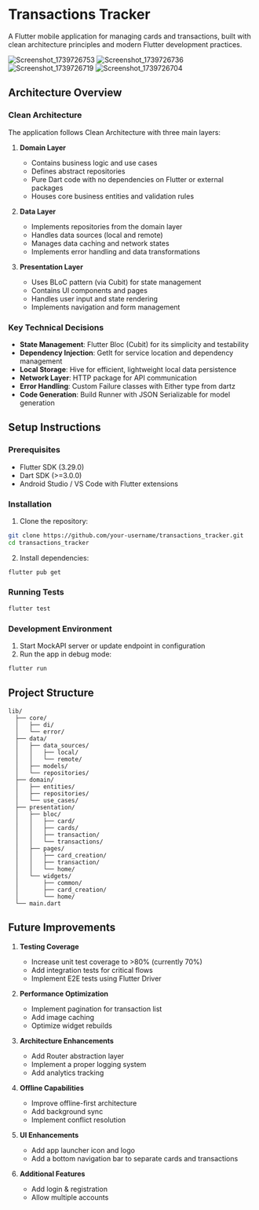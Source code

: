 # Transactions Tracker
A Flutter mobile application for managing cards and transactions, built with clean architecture principles and modern Flutter development practices.

![Screenshot_1739726753](https://github.com/user-attachments/assets/17bd500c-e71f-461e-ba33-a319ed1d6362)
![Screenshot_1739726736](https://github.com/user-attachments/assets/4169e87e-bc68-495b-aa89-67ca7eee64c8)
![Screenshot_1739726719](https://github.com/user-attachments/assets/919f4a81-ec12-4c4b-9cd6-8d291310c733)
![Screenshot_1739726704](https://github.com/user-attachments/assets/d3288a10-e743-4513-a186-942b7d9d356c)

## Architecture Overview

### Clean Architecture

The application follows Clean Architecture with three main layers:

1. **Domain Layer**
   - Contains business logic and use cases
   - Defines abstract repositories
   - Pure Dart code with no dependencies on Flutter or external packages
   - Houses core business entities and validation rules

2. **Data Layer**
   - Implements repositories from the domain layer
   - Handles data sources (local and remote)
   - Manages data caching and network states
   - Implements error handling and data transformations

3. **Presentation Layer**
   - Uses BLoC pattern (via Cubit) for state management
   - Contains UI components and pages
   - Handles user input and state rendering
   - Implements navigation and form management

### Key Technical Decisions

- **State Management**: Flutter Bloc (Cubit) for its simplicity and testability
- **Dependency Injection**: GetIt for service location and dependency management
- **Local Storage**: Hive for efficient, lightweight local data persistence
- **Network Layer**: HTTP package for API communication
- **Error Handling**: Custom Failure classes with Either type from dartz
- **Code Generation**: Build Runner with JSON Serializable for model generation

## Setup Instructions

### Prerequisites

- Flutter SDK (3.29.0)
- Dart SDK (>=3.0.0)
- Android Studio / VS Code with Flutter extensions

### Installation

1. Clone the repository:
```bash
git clone https://github.com/your-username/transactions_tracker.git
cd transactions_tracker
```

2. Install dependencies:
```bash
flutter pub get
```

### Running Tests

```bash
flutter test
```

### Development Environment

1. Start MockAPI server or update endpoint in configuration
2. Run the app in debug mode:
```bash
flutter run
```

## Project Structure

```
lib/
  ├── core/
  │   ├── di/
  │   └── error/
  ├── data/
  │   ├── data_sources/
  │   │   ├── local/
  │   │   └── remote/
  │   ├── models/
  │   └── repositories/
  ├── domain/
  │   ├── entities/
  │   ├── repositories/
  │   └── use_cases/
  ├── presentation/
  │   ├── bloc/
  │   │   ├── card/
  │   │   ├── cards/
  │   │   ├── transaction/
  │   │   └── transactions/
  │   ├── pages/
  │   │   ├── card_creation/
  │   │   ├── transaction/
  │   │   └── home/
  │   └── widgets/
  │       ├── common/
  │       ├── card_creation/
  │       └── home/
  └── main.dart
```

## Future Improvements

1. **Testing Coverage**
   - Increase unit test coverage to >80% (currently 70%)
   - Add integration tests for critical flows
   - Implement E2E tests using Flutter Driver

2. **Performance Optimization**
   - Implement pagination for transaction list
   - Add image caching
   - Optimize widget rebuilds

3. **Architecture Enhancements**
   - Add Router abstraction layer
   - Implement a proper logging system
   - Add analytics tracking

4. **Offline Capabilities**
   - Improve offline-first architecture
   - Add background sync
   - Implement conflict resolution

5. **UI Enhancements**
   - Add app launcher icon and logo
   - Add a bottom navigation bar to separate cards and transactions

6. **Additional Features**
   - Add login & registration
   - Allow multiple accounts
